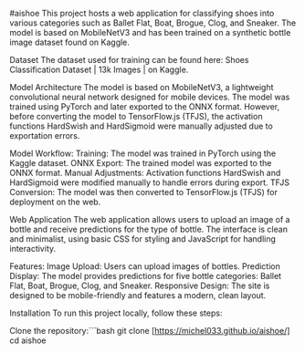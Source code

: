 #aishoe
This project hosts a web application for classifying shoes into various categories such as Ballet Flat, Boat, Brogue, Clog, and Sneaker. The model is based on MobileNetV3 and has been trained on a synthetic bottle image dataset found on Kaggle.

Dataset
The dataset used for training can be found here: Shoes Classification Dataset | 13k Images | on Kaggle.

Model Architecture
The model is based on MobileNetV3, a lightweight convolutional neural network designed for mobile devices. The model was trained using PyTorch and later exported to the ONNX format. However, before converting the model to TensorFlow.js (TFJS), the activation functions HardSwish and HardSigmoid were manually adjusted due to exportation errors.

Model Workflow:
Training: The model was trained in PyTorch using the Kaggle dataset.
ONNX Export: The trained model was exported to the ONNX format.
Manual Adjustments: Activation functions HardSwish and HardSigmoid were modified manually to handle errors during export.
TFJS Conversion: The model was then converted to TensorFlow.js (TFJS) for deployment on the web.

Web Application
The web application allows users to upload an image of a bottle and receive predictions for the type of bottle. The interface is clean and minimalist, using basic CSS for styling and JavaScript for handling interactivity.

Features:
Image Upload: Users can upload images of bottles.
Prediction Display: The model provides predictions for five bottle categories: Ballet Flat, Boat, Brogue, Clog, and Sneaker.
Responsive Design: The site is designed to be mobile-friendly and features a modern, clean layout.

Installation
To run this project locally, follow these steps:

Clone the repository:```bash
git clone [https://michel033.github.io/aishoe/]
cd aishoe
